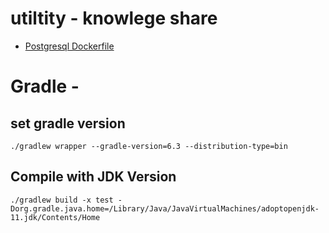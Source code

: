 # utiltity - knowlege share
- [Postgresql Dockerfile](https://github.com/chinh-vu/utiltity/blob/main/docker-postgresql.md)


# Gradle -
## set gradle version
```
./gradlew wrapper --gradle-version=6.3 --distribution-type=bin
```

## Compile with JDK Version
```
./gradlew build -x test -Dorg.gradle.java.home=/Library/Java/JavaVirtualMachines/adoptopenjdk-11.jdk/Contents/Home
```

